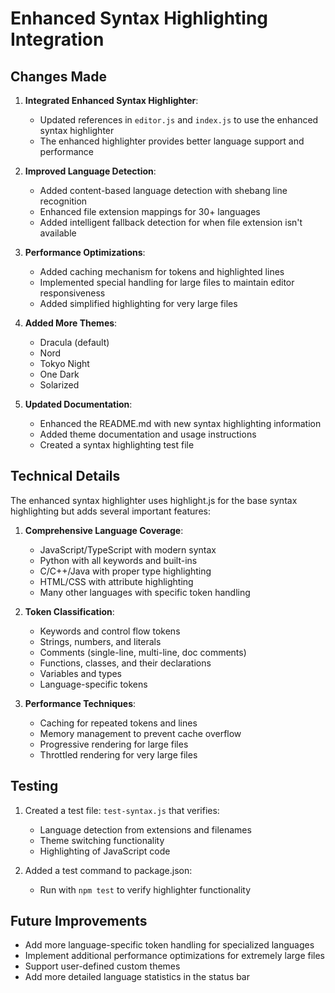 # Enhanced Syntax Highlighting Integration

## Changes Made

1. **Integrated Enhanced Syntax Highlighter**:
   - Updated references in `editor.js` and `index.js` to use the enhanced syntax highlighter
   - The enhanced highlighter provides better language support and performance

2. **Improved Language Detection**:
   - Added content-based language detection with shebang line recognition
   - Enhanced file extension mappings for 30+ languages
   - Added intelligent fallback detection for when file extension isn't available

3. **Performance Optimizations**:
   - Added caching mechanism for tokens and highlighted lines
   - Implemented special handling for large files to maintain editor responsiveness
   - Added simplified highlighting for very large files

4. **Added More Themes**:
   - Dracula (default)
   - Nord
   - Tokyo Night
   - One Dark
   - Solarized

5. **Updated Documentation**:
   - Enhanced the README.md with new syntax highlighting information
   - Added theme documentation and usage instructions
   - Created a syntax highlighting test file

## Technical Details

The enhanced syntax highlighter uses highlight.js for the base syntax highlighting but adds several important features:

1. **Comprehensive Language Coverage**:
   - JavaScript/TypeScript with modern syntax
   - Python with all keywords and built-ins
   - C/C++/Java with proper type highlighting
   - HTML/CSS with attribute highlighting
   - Many other languages with specific token handling

2. **Token Classification**:
   - Keywords and control flow tokens
   - Strings, numbers, and literals
   - Comments (single-line, multi-line, doc comments)
   - Functions, classes, and their declarations
   - Variables and types
   - Language-specific tokens

3. **Performance Techniques**:
   - Caching for repeated tokens and lines
   - Memory management to prevent cache overflow
   - Progressive rendering for large files
   - Throttled rendering for very large files

## Testing

1. Created a test file: `test-syntax.js` that verifies:
   - Language detection from extensions and filenames
   - Theme switching functionality
   - Highlighting of JavaScript code

2. Added a test command to package.json:
   - Run with `npm test` to verify highlighter functionality

## Future Improvements

- Add more language-specific token handling for specialized languages
- Implement additional performance optimizations for extremely large files
- Support user-defined custom themes
- Add more detailed language statistics in the status bar
